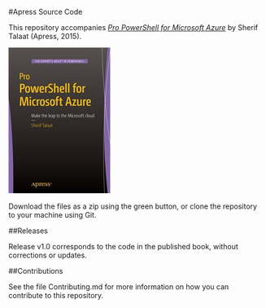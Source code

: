 #Apress Source Code

This repository accompanies [*Pro PowerShell for Microsoft Azure*](http://www.apress.com/9781484206669) by Sherif Talaat (Apress, 2015).

![Cover image](9781484206669.jpg)

Download the files as a zip using the green button, or clone the repository to your machine using Git.

##Releases

Release v1.0 corresponds to the code in the published book, without corrections or updates.

##Contributions

See the file Contributing.md for more information on how you can contribute to this repository.
